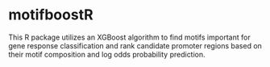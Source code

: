 # motifboostR
This R package utilizes an XGBoost algorithm to find motifs important for gene response classification and rank candidate promoter regions based on their motif composition and log odds probability prediction.
